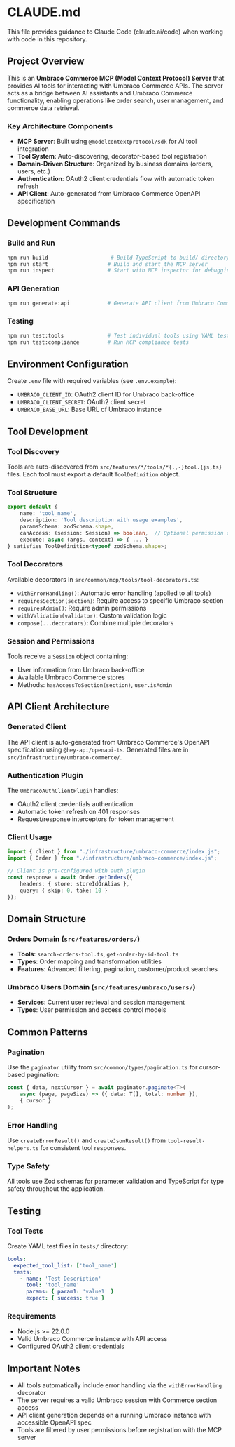 # CLAUDE.md

This file provides guidance to Claude Code (claude.ai/code) when working with code in this repository.

## Project Overview

This is an **Umbraco Commerce MCP (Model Context Protocol) Server** that provides AI tools for interacting with Umbraco Commerce APIs. The server acts as a bridge between AI assistants and Umbraco Commerce functionality, enabling operations like order search, user management, and commerce data retrieval.

### Key Architecture Components

- **MCP Server**: Built using `@modelcontextprotocol/sdk` for AI tool integration
- **Tool System**: Auto-discovering, decorator-based tool registration
- **Domain-Driven Structure**: Organized by business domains (orders, users, etc.)
- **Authentication**: OAuth2 client credentials flow with automatic token refresh
- **API Client**: Auto-generated from Umbraco Commerce OpenAPI specification

## Development Commands

### Build and Run
```bash
npm run build                    # Build TypeScript to build/ directory
npm run start                   # Build and start the MCP server
npm run inspect                 # Start with MCP inspector for debugging
```

### API Generation
```bash
npm run generate:api            # Generate API client from Umbraco Commerce OpenAPI spec
```

### Testing
```bash
npm run test:tools              # Test individual tools using YAML test files
npm run test:compliance         # Run MCP compliance tests
```

## Environment Configuration

Create `.env` file with required variables (see `.env.example`):
- `UMBRACO_CLIENT_ID`: OAuth2 client ID for Umbraco back-office
- `UMBRACO_CLIENT_SECRET`: OAuth2 client secret
- `UMBRACO_BASE_URL`: Base URL of Umbraco instance

## Tool Development

### Tool Discovery
Tools are auto-discovered from `src/features/*/tools/*{.,-}tool.{js,ts}` files. Each tool must export a default `ToolDefinition` object.

### Tool Structure
```typescript
export default {
    name: 'tool_name',
    description: 'Tool description with usage examples',
    paramsSchema: zodSchema.shape,
    canAccess: (session: Session) => boolean,  // Optional permission check
    execute: async (args, context) => { ... }
} satisfies ToolDefinition<typeof zodSchema.shape>;
```

### Tool Decorators
Available decorators in `src/common/mcp/tools/tool-decorators.ts`:
- `withErrorHandling()`: Automatic error handling (applied to all tools)
- `requiresSection(section)`: Require access to specific Umbraco section
- `requiresAdmin()`: Require admin permissions
- `withValidation(validator)`: Custom validation logic
- `compose(...decorators)`: Combine multiple decorators

### Session and Permissions
Tools receive a `Session` object containing:
- User information from Umbraco back-office
- Available Umbraco Commerce stores
- Methods: `hasAccessToSection(section)`, `user.isAdmin`

## API Client Architecture

### Generated Client
The API client is auto-generated from Umbraco Commerce's OpenAPI specification using `@hey-api/openapi-ts`. Generated files are in `src/infrastructure/umbraco-commerce/`.

### Authentication Plugin
The `UmbracoAuthClientPlugin` handles:
- OAuth2 client credentials authentication
- Automatic token refresh on 401 responses
- Request/response interceptors for token management

### Client Usage
```typescript
import { client } from "./infrastructure/umbraco-commerce/index.js";
import { Order } from "./infrastructure/umbraco-commerce/index.js";

// Client is pre-configured with auth plugin
const response = await Order.getOrders({
    headers: { store: storeIdOrAlias },
    query: { skip: 0, take: 10 }
});
```

## Domain Structure

### Orders Domain (`src/features/orders/`)
- **Tools**: `search-orders-tool.ts`, `get-order-by-id-tool.ts`
- **Types**: Order mapping and transformation utilities
- **Features**: Advanced filtering, pagination, customer/product searches

### Umbraco Users Domain (`src/features/umbraco/users/`)
- **Services**: Current user retrieval and session management
- **Types**: User permission and access control models

## Common Patterns

### Pagination
Use the `paginator` utility from `src/common/types/pagination.ts` for cursor-based pagination:
```typescript
const { data, nextCursor } = await paginator.paginate<T>(
    async (page, pageSize) => ({ data: T[], total: number }),
    { cursor }
);
```

### Error Handling
Use `createErrorResult()` and `createJsonResult()` from `tool-result-helpers.ts` for consistent tool responses.

### Type Safety
All tools use Zod schemas for parameter validation and TypeScript for type safety throughout the application.

## Testing

### Tool Tests
Create YAML test files in `tests/` directory:
```yaml
tools:
  expected_tool_list: ['tool_name']
  tests:
    - name: 'Test Description'
      tool: 'tool_name'
      params: { param1: 'value1' }
      expect: { success: true }
```

### Requirements
- Node.js >= 22.0.0
- Valid Umbraco Commerce instance with API access
- Configured OAuth2 client credentials

## Important Notes

- All tools automatically include error handling via the `withErrorHandling` decorator
- The server requires a valid Umbraco session with Commerce section access
- API client generation depends on a running Umbraco instance with accessible OpenAPI spec
- Tools are filtered by user permissions before registration with the MCP server